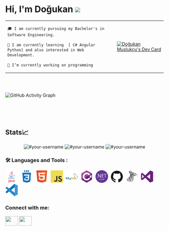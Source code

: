 # Hi, I'm Doğukan <img src="https://github.com/TheDudeThatCode/TheDudeThatCode/blob/master/Assets/Hi.gif" width="30px">

<table>
<tr>
  <td valign="center">
   
    🎓 I am currently pursuing my Bachelor's in Software Engineering.
   
    🌱 I am currently learning  [ C# Angular Python] and also interested in Web Development.
   
    🔭 I’m currently working on programming
   

<td >

   <a href="https://app.daily.dev/DogukanM"><img src="https://api.daily.dev/devcards/528a3caad15f45368ea0560d27c0b13e.png?r=03g" width="400" alt="Doğukan Muslukçu's Dev Card"/></a>
  </td>
</tr>
</table>
<br> 

<br>

![GitHub Activity Graph](https://activity-graph.herokuapp.com/graph?username=dogukanmuslukcu&theme=dracula&hide_border=true)

<br> 

<br>

<br>

## Stats📈
<p align="center">
<img width="40%" src="https://github-readme-stats.vercel.app/api/top-langs?username=dogukanmuslukcu&show_icons=true&theme=dracula&title_color=ff8000&text_color=ffffff&bg_color=6a6a6a&locale=en&layout=compact&hide_border=true" alt="#your-username" /> 
<img width="48%" src="https://github-readme-stats.vercel.app/api?username=dogukanmuslukcu&show_icons=true&theme=dracula&title_color=ff8000&text_color=ffffff&bg_color=6a6a6a&locale=en&hide_border=true" alt="#your-username" />
<img width="48%" src="https://github-readme-streak-stats.herokuapp.com/?user=dogukanmuslukcu&theme=highcontrast&hide_border=true" alt="#your-username" />
</p>

### :hammer_and_wrench: Languages and Tools :
<div>

  <img src="https://github.com/devicons/devicon/blob/master/icons/java/java-original-wordmark.svg" title="Java" alt="Java" width="40" height="40"/>&nbsp;
  <img src="https://github.com/devicons/devicon/blob/master/icons/css3/css3-plain-wordmark.svg"  title="CSS3" alt="CSS" width="40" height="40"/>&nbsp;
  <img src="https://github.com/devicons/devicon/blob/master/icons/html5/html5-original.svg" title="HTML5" alt="HTML" width="40" height="40"/>&nbsp;
  <img src="https://github.com/devicons/devicon/blob/master/icons/javascript/javascript-original.svg" title="JavaScript" alt="JavaScript" width="40" height="40"/>&nbsp;
  <img src="https://github.com/devicons/devicon/blob/master/icons/mysql/mysql-original-wordmark.svg" title="MySQL"  alt="MySQL" width="40" height="40"/>&nbsp;
  <img src="https://github.com/devicons/devicon/blob/master/icons/csharp/csharp-original.svg" title="C#" alt="C#" width="40" height="40"/>&nbsp;
   <img src="https://github.com/devicons/devicon/blob/master/icons/dotnetcore/dotnetcore-original.svg" title=".NETCore" alt=".NETCore" width="40" height="40"/>&nbsp;
   <img src="https://github.com/devicons/devicon/blob/master/icons/github/github-original.svg" title="Github" alt="Github" width="40" height="40"/>&nbsp;
   <img src="https://github.com/devicons/devicon/blob/master/icons/microsoftsqlserver/microsoftsqlserver-plain.svg" title="MSSql" alt="MSSql" width="40" height="40"/>&nbsp;
    <img src="https://github.com/devicons/devicon/blob/master/icons/visualstudio/visualstudio-plain.svg" title="VisualStudio" alt="VisualStudio" width="40" height="40"/>&nbsp;
   <img src="https://github.com/devicons/devicon/blob/master/icons/vscode/vscode-original.svg" title="VSCode" alt="VSCode" width="40" height="40"/>&nbsp;
  
</div>

<h3 align="left">Connect with me:</h3>
<p align="left">
<a href="https://www.linkedin.com/in/do%C4%9Fukan-musluk%C3%A7u-3a5a411b9/" 
   target="blank"><img align="center" src="https://cdn.jsdelivr.net/npm/simple-icons@3.0.1/icons/linkedin.svg" alt="" height="30" width="40" /></a>
<a href="https://www.instagram.com/mr.west84/" target="blank"><img align="center" src="https://cdn.jsdelivr.net/npm/simple-icons@3.0.1/icons/instagram.svg" alt="" height="30" width="40" /></a>
</p

